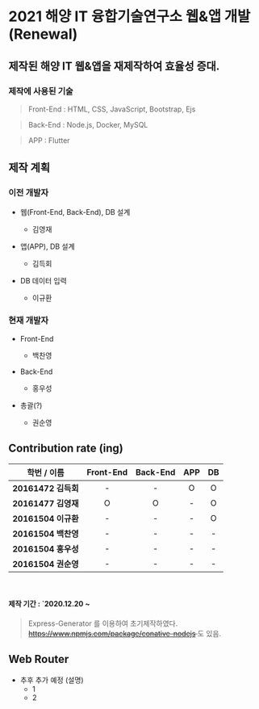 2021 해양 IT 융합기술연구소 웹&앱 개발 (Renewal)
=================
## 제작된 해양 IT 웹&앱을 재제작하여 효율성 증대.
### 제작에 사용된 기술
> Front-End : HTML, CSS, JavaScript, Bootstrap, Ejs

> Back-End : Node.js, Docker, MySQL

> APP : Flutter

## 제작 계획

### 이전 개발자

<p>
    <ul>
        <li>웹(Front-End, Back-End), DB 설계</li>
        <ul>
            <li>김영재</li>
        </ul>
    </ul>
    <ul>
        <li>앱(APP), DB 설계</li>
        <ul>
            <li>김득회</li>
        </ul>
    </ul>
    <ul>
        <li>DB 데이터 입력</li>
        <ul>
            <li>이규환</li>
        </ul>
    </ul>
</p>

### 현재 개발자

<p>
    <ul>
        <li>Front-End</li>
        <ul>
            <li>백찬영</li>
        </ul>
    </ul>
    <ul>
        <li>Back-End</li>
        <ul>
            <li>홍우성</li>
        </ul>
    </ul>
    <ul>
        <li>총괄(?)</li>
        <ul>
            <li>권순영</li>
        </ul>
    </ul>
</p>


## Contribution rate (ing)

|      학번 / 이름       | Front-End | Back-End | APP | DB
|:---------------------:|:---:|:---:|:-----:|:-------------------:|
| <b>20161472 김득회</b> |  -  |  -  |   O   |          O          |
| <b>20161477 김영재</b> |  O  |  O  |   -   |          O          |
| <b>20161504 이규환</b> |  -  |  -  |   -   |          O          |
| <b>20161504 백찬영</b> |  -  |  -  |   -   |          -          |
| <b>20161504 홍우성</b> |  -  |  -  |   -   |          -          |
| <b>20161504 권순영</b> |  -  |  -  |   -   |          -          |
<br>

#### 제작 기간 : `2020.12.20 ~
> Express-Generator 를 이용하여 초기제작하였다.
> <del>https://www.npmjs.com/package/conative-nodejs </del>도 있음.

## Web Router
- 추후 추가 예정 (설명)
    - 1
    - 2

